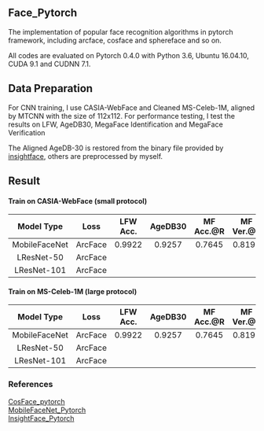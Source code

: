 ## Face_Pytorch
The implementation of  popular face recognition algorithms in pytorch framework, including arcface, cosface and sphereface and so on.

All codes are evaluated on Pytorch 0.4.0 with Python 3.6, Ubuntu 16.04.10, CUDA 9.1 and CUDNN 7.1.


## Data Preparation
For CNN training, I use CASIA-WebFace and Cleaned MS-Celeb-1M, aligned by MTCNN with the size of 112x112.  For performance testing, I test the results on LFW, AgeDB30, MegaFace Identification and  MegaFace Verification

The Aligned AgeDB-30 is restored from the binary file provided by [insightface](https://github.com/deepinsight/insightface), others are preprocessed by myself.

## Result
#### Train on CASIA-WebFace (small protocol)

  Model Type |   Loss    | LFW Acc. | AgeDB30 |MF Acc.@R|MF Ver.@R | SIZE 
:-----------:|:---------:|:--------:|:-------:|:-------:|:--------:|:-----:
MobileFaceNet|  ArcFace  |  0.9922  |  0.9257 | 0.7645  |  0.8195  |  4MB
LResNet-50   |  ArcFace  |          |         |         |          | 292MB 
LResNet-101  |  ArcFace  |          |         |         |          |


#### Train on MS-Celeb-1M (large protocol)

  Model Type |   Loss    | LFW Acc. | AgeDB30 |MF Acc.@R|MF Ver.@R | SIZE 
:-----------:|:---------:|:--------:|:-------:|:-------:|:--------:|:-----:
MobileFaceNet|  ArcFace  |  0.9922  |  0.9257 | 0.7645  |  0.8195  |  4MB
LResNet-50   |  ArcFace  |          |         |         |          | 292MB 
LResNet-101  |  ArcFace  |          |         |         |          |





### References
[CosFace_pytorch](https://github.com/MuggleWang/CosFace_pytorch)  
[MobileFaceNet_Pytorch](https://github.com/Xiaoccer/MobileFaceNet_Pytorch)  
[InsightFace_Pytorch](https://github.com/TreB1eN/InsightFace_Pytorch)